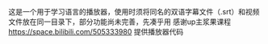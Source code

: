 这是一个用于学习语言的播放器，使用时须将同名的双语字幕文件（.srt）和视频文件放在同一目录下，部分功能尚未完善，先凑乎用
感谢up主浆果课程 https://space.bilibili.com/505333980 提供播放器代码
